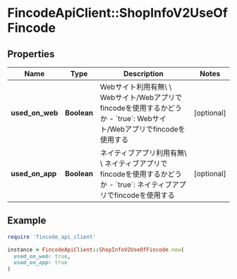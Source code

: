 # FincodeApiClient::ShopInfoV2UseOfFincode

## Properties

| Name | Type | Description | Notes |
| ---- | ---- | ----------- | ----- |
| **used_on_web** | **Boolean** | Webサイト利用有無\\ \\ Webサイト/Webアプリでfincodeを使用するかどうか  - &#x60;true&#x60;: Webサイト/Webアプリでfincodeを使用する  | [optional] |
| **used_on_app** | **Boolean** | ネイティブアプリ利用有無\\ \\ ネイティブアプリでfincodeを使用するかどうか  - &#x60;true&#x60;: ネイティブアプリでfincodeを使用する  | [optional] |

## Example

```ruby
require 'fincode_api_client'

instance = FincodeApiClient::ShopInfoV2UseOfFincode.new(
  used_on_web: true,
  used_on_app: true
)
```

